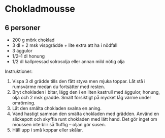 Chokladmousse
=============

6 personer
----------

-	200 g mörk choklad
-	3 dl + 2 msk vispgrädde + lite extra att ha i nödfall
-	3 äggulor
-	1/2–1 dl honung
-	1/2 dl kallpressad solrosolja eller annan mild nötig olja

Instruktioner:

1.	Vispa 3 dl grädde tills den fått styva men mjuka toppar. Låt stå i rumsvärme medan du fortsätter med resten.
2.	Bryt chokladen i bitar, lägg den i en liten kastrull med äggulor, honung, olja och 2 msk grädde. Smält försiktigt på mycket låg värme under omrörning.
3.	Låt den smälta chokladen svalna en aning.
4.	Vänd hastigt samman den smälta chokladen med grädden. Använd en slickepott och skyffla runt chokladen med lätt hand. Det gör inget om moussen inte blir så fluffig – oljan gör susen.
5.	Häll upp i små koppar eller skålar.
